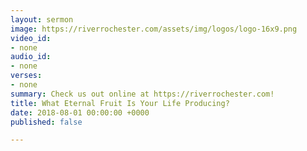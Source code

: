 ```yaml
---
layout: sermon
image: https://riverrochester.com/assets/img/logos/logo-16x9.png
video_id:
- none
audio_id:
- none
verses:
- none
summary: Check us out online at https://riverrochester.com!
title: What Eternal Fruit Is Your Life Producing?
date: 2018-08-01 00:00:00 +0000
published: false

---
```

